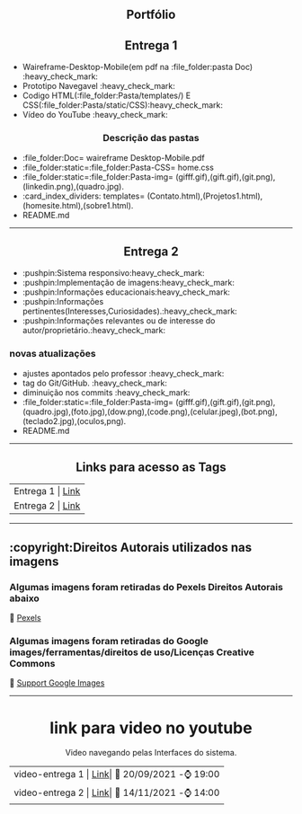 <h2 align="center">Portfólio</h2>
 <div>
 <div>
    <h2 align="center">Entrega 1</h2>
     <ul>
       <Li>Waireframe-Desktop-Mobile(em pdf na :file_folder:pasta Doc) :heavy_check_mark:  </Li>
       <Li> Prototipo Navegavel  :heavy_check_mark: </Li>
       <Li>Codigo HTML(:file_folder:Pasta/templates/) E CSS(:file_folder:Pasta/static/CSS):heavy_check_mark:</Li>
       <Li> Vídeo do YouTube :heavy_check_mark:</Li>
     </ul>
   <h3 align="center"> Descrição das pastas </h3>
   <ul>
      <Li>:file_folder:Doc= waireframe Desktop-Mobile.pdf  </Li>
      <Li>:file_folder:static=:file_folder:Pasta-CSS= home.css </Li>
      <Li>:file_folder:static=:file_folder:Pasta-img= (gifff.gif),(gift.gif),(git.png),(linkedin.png),(quadro.jpg). </Li>
      <Li>:card_index_dividers:	templates= (Contato.html),(Projetos1.html),(homesite.html),(sobre1.html). </Li>
      <Li>README.md
    </ul>
  <hr>
  </div>
  
 <div>
   <h2 align="center"> Entrega 2 </h2>
      <ul>
        <Li>:pushpin:Sistema responsivo:heavy_check_mark:</li>
        <Li>:pushpin:Implementação de imagens:heavy_check_mark:</li>
        <li>:pushpin:Informações educacionais:heavy_check_mark:</li>
        <li>:pushpin:Informações pertinentes(Interesses,Curiosidades).:heavy_check_mark:</li>
        <li>:pushpin:Informações relevantes ou de interesse do autor/proprietário.:heavy_check_mark:</li>
      </ul>
 </div>
<h3>novas atualizações </h3>
  
 <ul>
   <li>ajustes apontados pelo professor :heavy_check_mark:</li>
   <li> tag do Git/GitHub. :heavy_check_mark:</li>
  <li> diminuição nos commits :heavy_check_mark:</li>
   <Li>:file_folder:static=:file_folder:Pasta-img= (gifff.gif),(gift.gif),(git.png),(quadro.jpg),(foto.jpg),(dow.png),(code.png),(celular.jpeg),(bot.png),(teclado2.jpg),(oculos,png). </Li>
  <Li>README.md</li>
 </ul> 
  
 <hr>
<h2 align="center">Links para acesso as Tags</h2>
<table>
<tr>
 <td>Entrega 1 | <a href="https://github.com/rodrigoribeiro027/Portifolio-1-Design-Digital/releases/tag/v0.1">Link</a> </td> 
 <tr>
 <td>Entrega 2 | <a href="https://github.com/rodrigoribeiro027/Portifolio-1-Design-Digital/releases/tag/v0.2">Link</a></td> 
</tr>
</tr>
</table>



<hr>

<div>
 <h2>:copyright:Direitos Autorais utilizados nas imagens</h2>
   <h3>Algumas imagens foram retiradas do Pexels Direitos Autorais abaixo</h3>
  
  :link: [Pexels](https://www.pexels.com/pt-br/licenca/)
 <div>
 
  <h3>Algumas imagens foram retiradas do Google images/ferramentas/direitos de uso/Licenças Creative Commons</h3>
  
 :link: [Support Google Images](https://support.google.com/websearch/answer/29508?hl=pt-Br)
 </div>
 
 
 </div>
 <hr>
 
 <div>
  <h1 align="center">link para video no youtube</h1>
  <p align="center">Video navegando pelas Interfaces do sistema.</p>
 
 
    
  
<table>
<tr>
 <td>video-entrega 1 | <a href="https://www.youtube.com/watch?v=Chd80Cysy74">Link</a>| 📅 20/09/2021 -⌚ 19:00 </td> 
 <tr></tr>
 <td>video-entrega 2 | <a href="https://youtu.be/LkKeNHvrkVM">Link</a>| 📅 14/11/2021 -⌚ 14:00 </td> 
</tr>
</table>

 

 
